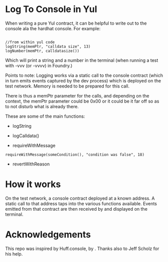 # Log To Console in Yul

When writing a pure Yul contract, it can be helpful to write out to the console ala the hardhat console. For example:

```solidity

//from within yul code
logString(memPtr, "calldata size", 13)
logNumber(memPtr, calldatasize())

```
Which will print a string and a number in the terminal (when running a test with -vvv (or -vvvv) in Foundry.)


Points to note:
Logging works via a static call to the console contract (which in turn emits events captured by the dev process) which is deployed on the test network. Memory is needed to be prepared for this call. 

There is thus a memPtr parameter for the calls, and depending on the context, the memPtr parameter could be 0x00 or it could be it far off so as to not disturb what is already there.

These are some of the main functions:

- logString

- logCalldata()

- requireWithMessage
```yul
requireWithMessage(someCondition(), "condition was false", 18)
```

- revertWithReason

# How it works

On the test network, a console contract deployed at a known address. A static call to that address taps into the various functions available. Events emitted from that contract are then received by and displayed on the terminal.

# Acknowledgements

This repo was inspired by Huff.console, by . Thanks also to Jeff Scholz for his help.

